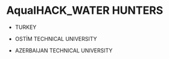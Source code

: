 # AqualHACK_WATER HUNTERS
+  TURKEY
- OSTİM TECHNICAL UNIVERSITY
+  AZERBAIJAN TECHNICAL UNIVERSITY

